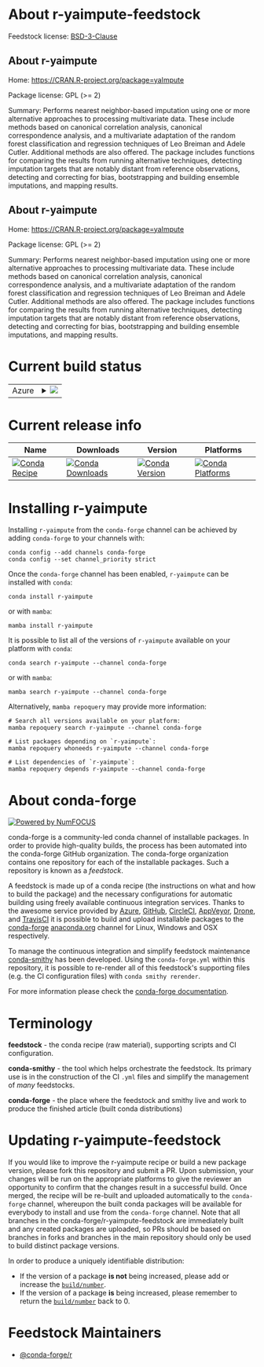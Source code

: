 About r-yaimpute-feedstock
==========================

Feedstock license: [BSD-3-Clause](https://github.com/conda-forge/r-yaimpute-feedstock/blob/main/LICENSE.txt)


About r-yaimpute
----------------

Home: https://CRAN.R-project.org/package=yaImpute

Package license: GPL (>= 2)

Summary: Performs nearest neighbor-based imputation using one or more alternative  approaches to processing multivariate data. These include methods based on canonical  correlation analysis, canonical correspondence analysis, and a multivariate adaptation  of the random forest classification and regression techniques of Leo Breiman and Adele  Cutler. Additional methods are also offered. The package includes functions for  comparing the results from running alternative techniques, detecting imputation targets  that are notably distant from reference observations, detecting and correcting  for bias, bootstrapping and building ensemble imputations, and mapping results.

About r-yaimpute
----------------

Home: https://CRAN.R-project.org/package=yaImpute

Package license: GPL (>= 2)

Summary: Performs nearest neighbor-based imputation using one or more alternative  approaches to processing multivariate data. These include methods based on canonical  correlation analysis, canonical correspondence analysis, and a multivariate adaptation  of the random forest classification and regression techniques of Leo Breiman and Adele  Cutler. Additional methods are also offered. The package includes functions for  comparing the results from running alternative techniques, detecting imputation targets  that are notably distant from reference observations, detecting and correcting  for bias, bootstrapping and building ensemble imputations, and mapping results.

Current build status
====================


<table>
    
  <tr>
    <td>Azure</td>
    <td>
      <details>
        <summary>
          <a href="https://dev.azure.com/conda-forge/feedstock-builds/_build/latest?definitionId=1815&branchName=main">
            <img src="https://dev.azure.com/conda-forge/feedstock-builds/_apis/build/status/r-yaimpute-feedstock?branchName=main">
          </a>
        </summary>
        <table>
          <thead><tr><th>Variant</th><th>Status</th></tr></thead>
          <tbody><tr>
              <td>linux_64_r_base4.3</td>
              <td>
                <a href="https://dev.azure.com/conda-forge/feedstock-builds/_build/latest?definitionId=1815&branchName=main">
                  <img src="https://dev.azure.com/conda-forge/feedstock-builds/_apis/build/status/r-yaimpute-feedstock?branchName=main&jobName=linux&configuration=linux%20linux_64_r_base4.3" alt="variant">
                </a>
              </td>
            </tr><tr>
              <td>linux_64_r_base4.4</td>
              <td>
                <a href="https://dev.azure.com/conda-forge/feedstock-builds/_build/latest?definitionId=1815&branchName=main">
                  <img src="https://dev.azure.com/conda-forge/feedstock-builds/_apis/build/status/r-yaimpute-feedstock?branchName=main&jobName=linux&configuration=linux%20linux_64_r_base4.4" alt="variant">
                </a>
              </td>
            </tr><tr>
              <td>osx_64_r_base4.3</td>
              <td>
                <a href="https://dev.azure.com/conda-forge/feedstock-builds/_build/latest?definitionId=1815&branchName=main">
                  <img src="https://dev.azure.com/conda-forge/feedstock-builds/_apis/build/status/r-yaimpute-feedstock?branchName=main&jobName=osx&configuration=osx%20osx_64_r_base4.3" alt="variant">
                </a>
              </td>
            </tr><tr>
              <td>osx_64_r_base4.4</td>
              <td>
                <a href="https://dev.azure.com/conda-forge/feedstock-builds/_build/latest?definitionId=1815&branchName=main">
                  <img src="https://dev.azure.com/conda-forge/feedstock-builds/_apis/build/status/r-yaimpute-feedstock?branchName=main&jobName=osx&configuration=osx%20osx_64_r_base4.4" alt="variant">
                </a>
              </td>
            </tr><tr>
              <td>win_64_r_base4.3</td>
              <td>
                <a href="https://dev.azure.com/conda-forge/feedstock-builds/_build/latest?definitionId=1815&branchName=main">
                  <img src="https://dev.azure.com/conda-forge/feedstock-builds/_apis/build/status/r-yaimpute-feedstock?branchName=main&jobName=win&configuration=win%20win_64_r_base4.3" alt="variant">
                </a>
              </td>
            </tr><tr>
              <td>win_64_r_base4.4</td>
              <td>
                <a href="https://dev.azure.com/conda-forge/feedstock-builds/_build/latest?definitionId=1815&branchName=main">
                  <img src="https://dev.azure.com/conda-forge/feedstock-builds/_apis/build/status/r-yaimpute-feedstock?branchName=main&jobName=win&configuration=win%20win_64_r_base4.4" alt="variant">
                </a>
              </td>
            </tr>
          </tbody>
        </table>
      </details>
    </td>
  </tr>
</table>

Current release info
====================

| Name | Downloads | Version | Platforms |
| --- | --- | --- | --- |
| [![Conda Recipe](https://img.shields.io/badge/recipe-r--yaimpute-green.svg)](https://anaconda.org/conda-forge/r-yaimpute) | [![Conda Downloads](https://img.shields.io/conda/dn/conda-forge/r-yaimpute.svg)](https://anaconda.org/conda-forge/r-yaimpute) | [![Conda Version](https://img.shields.io/conda/vn/conda-forge/r-yaimpute.svg)](https://anaconda.org/conda-forge/r-yaimpute) | [![Conda Platforms](https://img.shields.io/conda/pn/conda-forge/r-yaimpute.svg)](https://anaconda.org/conda-forge/r-yaimpute) |

Installing r-yaimpute
=====================

Installing `r-yaimpute` from the `conda-forge` channel can be achieved by adding `conda-forge` to your channels with:

```
conda config --add channels conda-forge
conda config --set channel_priority strict
```

Once the `conda-forge` channel has been enabled, `r-yaimpute` can be installed with `conda`:

```
conda install r-yaimpute
```

or with `mamba`:

```
mamba install r-yaimpute
```

It is possible to list all of the versions of `r-yaimpute` available on your platform with `conda`:

```
conda search r-yaimpute --channel conda-forge
```

or with `mamba`:

```
mamba search r-yaimpute --channel conda-forge
```

Alternatively, `mamba repoquery` may provide more information:

```
# Search all versions available on your platform:
mamba repoquery search r-yaimpute --channel conda-forge

# List packages depending on `r-yaimpute`:
mamba repoquery whoneeds r-yaimpute --channel conda-forge

# List dependencies of `r-yaimpute`:
mamba repoquery depends r-yaimpute --channel conda-forge
```


About conda-forge
=================

[![Powered by
NumFOCUS](https://img.shields.io/badge/powered%20by-NumFOCUS-orange.svg?style=flat&colorA=E1523D&colorB=007D8A)](https://numfocus.org)

conda-forge is a community-led conda channel of installable packages.
In order to provide high-quality builds, the process has been automated into the
conda-forge GitHub organization. The conda-forge organization contains one repository
for each of the installable packages. Such a repository is known as a *feedstock*.

A feedstock is made up of a conda recipe (the instructions on what and how to build
the package) and the necessary configurations for automatic building using freely
available continuous integration services. Thanks to the awesome service provided by
[Azure](https://azure.microsoft.com/en-us/services/devops/), [GitHub](https://github.com/),
[CircleCI](https://circleci.com/), [AppVeyor](https://www.appveyor.com/),
[Drone](https://cloud.drone.io/welcome), and [TravisCI](https://travis-ci.com/)
it is possible to build and upload installable packages to the
[conda-forge](https://anaconda.org/conda-forge) [anaconda.org](https://anaconda.org/)
channel for Linux, Windows and OSX respectively.

To manage the continuous integration and simplify feedstock maintenance
[conda-smithy](https://github.com/conda-forge/conda-smithy) has been developed.
Using the ``conda-forge.yml`` within this repository, it is possible to re-render all of
this feedstock's supporting files (e.g. the CI configuration files) with ``conda smithy rerender``.

For more information please check the [conda-forge documentation](https://conda-forge.org/docs/).

Terminology
===========

**feedstock** - the conda recipe (raw material), supporting scripts and CI configuration.

**conda-smithy** - the tool which helps orchestrate the feedstock.
                   Its primary use is in the construction of the CI ``.yml`` files
                   and simplify the management of *many* feedstocks.

**conda-forge** - the place where the feedstock and smithy live and work to
                  produce the finished article (built conda distributions)


Updating r-yaimpute-feedstock
=============================

If you would like to improve the r-yaimpute recipe or build a new
package version, please fork this repository and submit a PR. Upon submission,
your changes will be run on the appropriate platforms to give the reviewer an
opportunity to confirm that the changes result in a successful build. Once
merged, the recipe will be re-built and uploaded automatically to the
`conda-forge` channel, whereupon the built conda packages will be available for
everybody to install and use from the `conda-forge` channel.
Note that all branches in the conda-forge/r-yaimpute-feedstock are
immediately built and any created packages are uploaded, so PRs should be based
on branches in forks and branches in the main repository should only be used to
build distinct package versions.

In order to produce a uniquely identifiable distribution:
 * If the version of a package **is not** being increased, please add or increase
   the [``build/number``](https://docs.conda.io/projects/conda-build/en/latest/resources/define-metadata.html#build-number-and-string).
 * If the version of a package **is** being increased, please remember to return
   the [``build/number``](https://docs.conda.io/projects/conda-build/en/latest/resources/define-metadata.html#build-number-and-string)
   back to 0.

Feedstock Maintainers
=====================

* [@conda-forge/r](https://github.com/conda-forge/r/)

